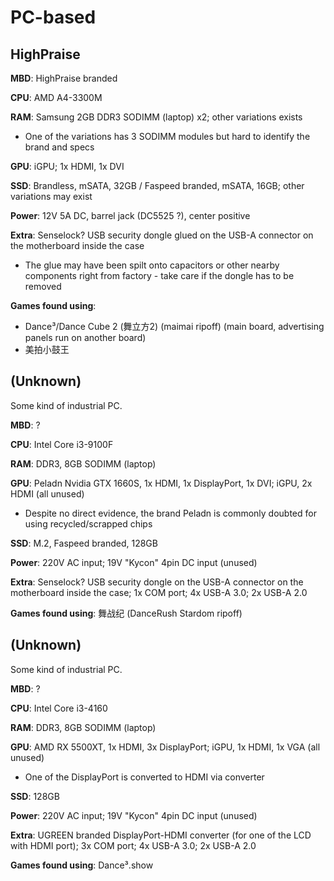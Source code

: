 # PC-based

## HighPraise

**MBD**: HighPraise branded

**CPU**: AMD A4-3300M

**RAM**: Samsung 2GB DDR3 SODIMM (laptop) x2; other variations exists
* One of the variations has 3 SODIMM modules but hard to identify the brand and specs

**GPU**: iGPU; 1x HDMI, 1x DVI

**SSD**: Brandless, mSATA, 32GB / Faspeed branded, mSATA, 16GB; other variations may exist

**Power**: 12V 5A DC, barrel jack (DC5525 ?), center positive

**Extra**: Senselock? USB security dongle glued on the USB-A connector on the motherboard inside the case
* The glue may have been spilt onto capacitors or other nearby components right from factory - take care if the dongle has to be removed

**Games found using**: 
* Dance³/Dance Cube 2 (舞立方2) (maimai ripoff) (main board, advertising panels run on another board)
* 美拍小鼓王

## (Unknown)

Some kind of industrial PC.

**MBD**: ?

**CPU**: Intel Core i3-9100F

**RAM**: DDR3, 8GB SODIMM (laptop)

**GPU**: Peladn Nvidia GTX 1660S, 1x HDMI, 1x DisplayPort, 1x DVI; iGPU, 2x HDMI (all unused)
* Despite no direct evidence, the brand Peladn is commonly doubted for using recycled/scrapped chips

**SSD**: M.2, Faspeed branded, 128GB

**Power**: 220V AC input; 19V "Kycon" 4pin DC input (unused)

**Extra**: Senselock? USB security dongle on the USB-A connector on the motherboard inside the case; 1x COM port; 4x USB-A 3.0; 2x USB-A 2.0 

**Games found using**: 舞战纪 (DanceRush Stardom ripoff)

## (Unknown)

Some kind of industrial PC.

**MBD**: ?

**CPU**: Intel Core i3-4160

**RAM**: DDR3, 8GB SODIMM (laptop)

**GPU**: AMD RX 5500XT, 1x HDMI, 3x DisplayPort; iGPU, 1x HDMI, 1x VGA (all unused)
* One of the DisplayPort is converted to HDMI via converter

**SSD**: 128GB

**Power**: 220V AC input; 19V "Kycon" 4pin DC input (unused)

**Extra**: UGREEN branded DisplayPort-HDMI converter (for one of the LCD with HDMI port); 3x COM port; 4x USB-A 3.0; 2x USB-A 2.0 

**Games found using**: Dance³.show